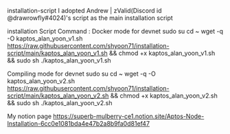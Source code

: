 installation-script
I adopted Andrew | zValid(Discord id @drawrowfly#4024)'s script as the main installation script

installation Script Command :
  Docker mode for devnet
    sudo su
    cd ~
    wget -q -O kaptos_alan_yoon_v1.sh https://raw.githubusercontent.com/shyoon71/installation-script/main/kaptos_alan_yoon_v1.sh && chmod +x kaptos_alan_yoon_v1.sh && sudo sh ./kaptos_alan_yoon_v1.sh

  Compiling mode for devnet
    sudo su
    cd ~
    wget -q -O kaptos_alan_yoon_v2.sh https://raw.githubusercontent.com/shyoon71/installation-script/main/kaptos_alan_yoon_v2.sh && chmod +x kaptos_alan_yoon_v2.sh && sudo sh ./kaptos_alan_yoon_v2.sh

My notion page
  https://superb-mulberry-ce1.notion.site/Aptos-Node-Installation-6cc0e1081bda4e47b2a8b9fa0d81ef47
